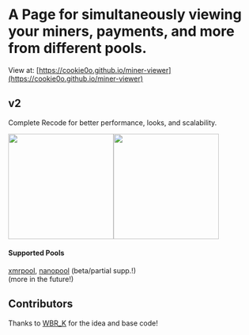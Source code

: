 # A Page for simultaneously viewing your miners, payments, and more from different pools.
View at: [https://cookie0o.github.io/miner-viewer](https://cookie0o.github.io/miner-viewer)

## v2
Complete Recode for better performance, looks, and scalability.
<div style="display: inline-flex;">
  <img src="https://github.com/cookie0o/miner-viewer/assets/81589649/d7007190-edd5-4943-a295-b4fae183d498" style="height: 213px;"> 
  <img src="https://github.com/cookie0o/miner-viewer/assets/81589649/d189f6a8-8431-42bb-9e61-a71d9ff1fbb7" style="height: 213px;"> 
</div>    

#### Supported Pools
[xmrpool](https://web.xmrpool.eu), [nanopool](https://xmr.nanopool.org) (beta/partial supp.!)  
(more in the future!)

## Contributors
Thanks to [WBR_K](https://github.com/wbrk-dev) for the idea and base code!

